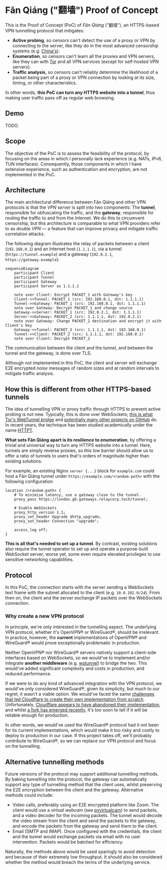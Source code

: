 # Fān Qiáng ("翻墙") Proof of Concept

This is the Proof of Concept (PoC) of _Fān Qiáng_ ("翻墙"),
an HTTPS-based VPN tunnelling protocol that mitigates:

- **Active probing**, so censors can't detect the use of a proxy or VPN by connecting to the server, like they do in the most advanced censorship systems (e.g. [China's](https://en.wikipedia.org/wiki/Great_Firewall#Active_probing)).
- **Enumeration**, so censors can't learn all the proxies and VPN servers, like they can with [Tor](https://github.com/scriptzteam/Tor-Bridges-Collector) and all VPN services (except for self-hosted VPN servers).
- **Traffic analysis**, so censors can't reliably determine the likelihood of a packet being part of a proxy or VPN connection by looking at its size, timing, or other characteristics.

In other words,
**this PoC can turn any HTTPS website into a tunnel**,
thus making user traffic pass off as regular web browsing.

## Demo

TODO.

## Scope

The objective of the PoC is to assess the feasibility of the protocol,
by focusing on the areas in which I personally lack experience (e.g. NATs, IPv6, TUN interfaces).
Consequently,
those components in which I have extensive experience,
such as authentication and encryption,
are not implemented in the PoC.
## Architecture

The main architectural difference between Fān Qiáng and other VPN protocols is that the _VPN server_ is split into two components:
The **tunnel**,
responsible for obfuscating the traffic,
and the **gateway**,
responsible for routing the traffic to and from the Internet.
We do this to circumvent censorship,
but this architecture is comparable to what VPN providers refer to as _double VPN_ —
a feature that can improve privacy and mitigate traffic correlation attacks.

The following diagram illustrates the relay of packets between a client (`192.168.0.1`) and an Internet host (`1.1.1.1`),
via a tunnel (`https://tunnel.example`) and a gateway (`192.0.2.1`, `https://gateway.example`):

```mermaid
sequenceDiagram
    participant Client
    participant Tunnel
    participant Gateway
    participant Server as 1.1.1.1
    
    note over Client: Encrypt PACKET_1 with Gateway's key
    Client->>Tunnel: PACKET_1 (src: 192.168.0.1, dst: 1.1.1.1)
    Tunnel->>Gateway: PACKET_1 (src: 192.168.0.1, dst: 1.1.1.1)
    note over Gateway: Decrypt PACKET_1 and change source
    Gateway->>Server: PACKET_1 (src: 192.0.2.1, dst: 1.1.1.1)
    Server->>Gateway: PACKET_2 (src: 1.1.1.1, dst: 192.0.2.1)
    note over Gateway: Change PACKET_2 destination and encrypt it with Client's key
    Gateway->>Tunnel: PACKET_2 (src: 1.1.1.1, dst: 192.168.0.1)
    Tunnel->>Client: PACKET_2 (src: 1.1.1.1, dst: 192.168.0.1)
    note over Client: Decrypt PACKET_2
```

The communication between the client and the tunnel, and between the tunnel and the gateway, is done over TLS.

Although not implemented in this PoC,
the client and server will exchange E2E encrypted _noise_ messages of random sizes and at random intervals to mitigate traffic analysis.

## How this is different from other HTTPS-based tunnels

The idea of tunnelling VPN or proxy traffic through HTTPS to prevent active probing is not new.
Typically,
this is done over WebSockets;
[this is what Tor's WebTunnel _bridge_](https://blog.torproject.org/introducing-webtunnel-evading-censorship-by-hiding-in-plain-sight/)
and
[potentially many other projects on GitHub](https://github.com/search?q=%28VPN+OR+tunnel%29+AND+WebSockets&type=repositories&s=&o=desc) do.
In recent years,
the technique has been studied academically under the name
[HTTPT](https://www.usenix.org/conference/foci20/presentation/frolov).

**What sets Fān Qiáng apart is its resilience to enumeration**,
by offering a trivial and universal way to turn any HTTPS website into a tunnel.
Here,
tunnels are simply reverse proxies,
so this low barrier should allow us to offer a ratio of tunnels to users that's orders of magnitude higher than existing solutions.

For example,
an existing Nginx `server {...}` block for `example.com` could host a Fān Qiáng tunnel under `https://example.com/<random-path>` with the following configuration:

```nginx
location /<random-path> {
    # To minimise latency, use a gateway close to the tunnel.
    proxy_pass https://london.gb.gateways.relaycorp.tech/tunnel;
    
    # Enable WebSockets
    proxy_http_version 1.1;
    proxy_set_header Upgrade $http_upgrade;
    proxy_set_header Connection "upgrade";
    
    access_log off;
}
```

**This is all that's needed to set up a tunnel**.
By contrast,
existing solutions also require the tunnel operator to set up and operate a purpose-built WebSocket server;
worse yet,
some even require elevated privileges to use sensitive networking capabilities.

## Protocol

In this PoC,
the connection starts with the server sending a WebSockets text frame with the subnet allocated to the client (e.g. `10.0.102.0/24`).
From then on,
the client and the server exchange IP packets over the WebSockets connection.

### Why create a new VPN protocol

In principle,
we're only interested in the tunnelling aspect.
The underlying VPN protocol,
whether it's OpenVPN® or WireGuard®,
should be irrelevant.
In practice,
however,
the **current** implementations of OpenVPN® and WireGuard® would prove exceptionally problematic in production.

Neither OpenVPN® nor WireGuard® servers natively support a client-side interfaces based on WebSockets,
so we would've to implement and/or integrate **another middleware** (e.g. [wstunnel](https://github.com/erebe/wstunnel)) to bridge the two.
This would've added significant complexity and costs in production,
and reduced performance.

If we were to do any kind of advanced integration with the VPN protocol,
we would've only considered WireGuard®,
given its simplicity,
but much to our regret,
it wasn't a viable option.
We would've faced the same [challenges that led Cloudflare to create their own implementation from scratch](https://blog.cloudflare.com/boringtun-userspace-wireguard-rust/).
Unfortunately,
[Cloudflare appears to have abandoned their implementation](https://github.com/cloudflare/boringtun/issues/407),
and whilst [a fork has emerged recently](https://github.com/cloudflare/boringtun/issues/407#issuecomment-2198051893),
it's too soon to tell if it will be reliable enough for production.

In other words,
we would've used the WireGuard® protocol had it not been for its current implementations,
which would make it too risky and costly to deploy to production in our case.
If this project takes off,
we'll probably contribute to WireGuard®,
so we can replace our VPN protocol and focus on the tunnelling.

## Alternative tunnelling methods

Future versions of the protocol may support additional tunnelling methods.
By baking tunnelling into the protocol,
the gateway can automatically support any type of tunnelling method that the client uses,
whilst preserving the E2E encryption between the client and the gateway.
Alternative methods could include:

- Video calls, preferably using an E2E encrypted platform like Zoom.
  The client would use a _virtual webcam_ (see [pyvirtualcam](https://pypi.org/project/pyvirtualcam/)) to send packets, and a video decoder for the incoming packets.
  The tunnel would decode the video stream from the client and send the packets to the gateway,
  and encode the packets from the gateway and send them to the client.
- Email (SMTP and IMAP).
  Once configured with the credentials,
  the client and the tunnel would exchange packets via email with no user intervention.
  Packets would be batched for efficiency.

Naturally,
the methods above would be used sparingly to avoid detection and because of their extremely low throughput.
It should also be considered whether the method would breach the terms of the underlying service.

